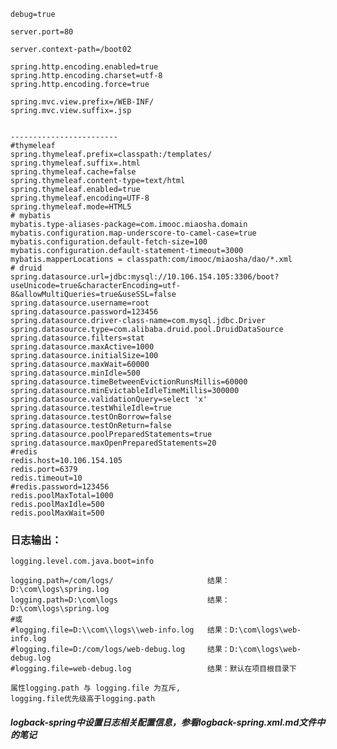 
    debug=true
    
    server.port=80
    
    server.context-path=/boot02
    
    spring.http.encoding.enabled=true
    spring.http.encoding.charset=utf-8
    spring.http.encoding.force=true

    spring.mvc.view.prefix=/WEB-INF/
    spring.mvc.view.suffix=.jsp
    
    
    ------------------------
    #thymeleaf
    spring.thymeleaf.prefix=classpath:/templates/
    spring.thymeleaf.suffix=.html
    spring.thymeleaf.cache=false
    spring.thymeleaf.content-type=text/html
    spring.thymeleaf.enabled=true
    spring.thymeleaf.encoding=UTF-8
    spring.thymeleaf.mode=HTML5
    # mybatis
    mybatis.type-aliases-package=com.imooc.miaosha.domain
    mybatis.configuration.map-underscore-to-camel-case=true
    mybatis.configuration.default-fetch-size=100
    mybatis.configuration.default-statement-timeout=3000
    mybatis.mapperLocations = classpath:com/imooc/miaosha/dao/*.xml
    # druid
    spring.datasource.url=jdbc:mysql://10.106.154.105:3306/boot?useUnicode=true&characterEncoding=utf-8&allowMultiQueries=true&useSSL=false
    spring.datasource.username=root
    spring.datasource.password=123456
    spring.datasource.driver-class-name=com.mysql.jdbc.Driver
    spring.datasource.type=com.alibaba.druid.pool.DruidDataSource
    spring.datasource.filters=stat
    spring.datasource.maxActive=1000
    spring.datasource.initialSize=100
    spring.datasource.maxWait=60000
    spring.datasource.minIdle=500
    spring.datasource.timeBetweenEvictionRunsMillis=60000
    spring.datasource.minEvictableIdleTimeMillis=300000
    spring.datasource.validationQuery=select 'x'
    spring.datasource.testWhileIdle=true
    spring.datasource.testOnBorrow=false
    spring.datasource.testOnReturn=false
    spring.datasource.poolPreparedStatements=true
    spring.datasource.maxOpenPreparedStatements=20
    #redis
    redis.host=10.106.154.105
    redis.port=6379
    redis.timeout=10
    #redis.password=123456
    redis.poolMaxTotal=1000
    redis.poolMaxIdle=500
    redis.poolMaxWait=500
    

### 日志输出：
   
    logging.level.com.java.boot=info

    logging.path=/com/logs/                     结果：D:\com\logs\spring.log
    logging.path=D:\com\logs                    结果：D:\com\logs\spring.log
    #或
    #logging.file=D:\\com\\logs\\web-info.log   结果：D:\com\logs\web-info.log
    #logging.file=D:/com/logs/web-debug.log     结果：D:\com\logs\web-debug.log
    #logging.file=web-debug.log                 结果：默认在项目根目录下

    属性logging.path 与 logging.file 为互斥,
    logging.file优先级高于logging.path
    
#####     logback-spring中设置日志相关配置信息，参看logback-spring.xml.md文件中的笔记